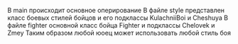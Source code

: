 В main происходит основное оперирование
В файле style представлен класc боевых стилей бойцов и его подклассы KulachniiBoi и Cheshuya
В файле fighter основной класс бойца Fighter и подклассы Chelovek и Zmey
Таким образом любой юоец может использовать любой стиль боя
